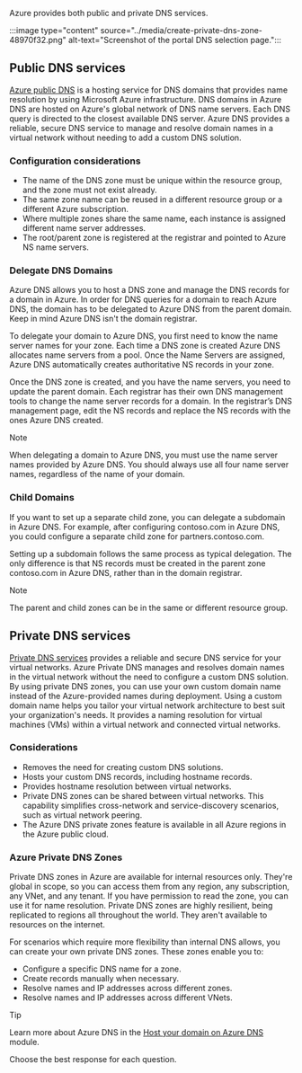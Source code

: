 



Azure provides both public and private DNS services.  

:::image type="content" source="../media/create-private-dns-zone-48970f32.png" alt-text="Screenshot of the portal DNS selection page.":::




## Public DNS services

[Azure public DNS](/azure/dns/public-dns-overview) is a hosting service for DNS domains that provides name resolution by using Microsoft Azure infrastructure. DNS domains in Azure DNS are hosted on Azure's global network of DNS name servers. Each DNS query is directed to the closest available DNS server. Azure DNS provides a reliable, secure DNS service to manage and resolve domain names in a virtual network without needing to add a custom DNS solution.

### Configuration considerations

- The name of the DNS zone must be unique within the resource group, and the zone must not exist already.
- The same zone name can be reused in a different resource group or a different Azure subscription.
- Where multiple zones share the same name, each instance is assigned different name server addresses.
- The root/parent zone is registered at the registrar and pointed to Azure NS name servers.

### Delegate DNS Domains

Azure DNS allows you to host a DNS zone and manage the DNS records for a domain in Azure. In order for DNS queries for a domain to reach Azure DNS, the domain has to be delegated to Azure DNS from the parent domain. Keep in mind Azure DNS isn't the domain registrar.

To delegate your domain to Azure DNS, you first need to know the name server names for your zone. Each time a DNS zone is created Azure DNS allocates name servers from a pool. Once the Name Servers are assigned, Azure DNS automatically creates authoritative NS records in your zone.

Once the DNS zone is created, and you have the name servers, you need to update the parent domain. Each registrar has their own DNS management tools to change the name server records for a domain. In the registrar’s DNS management page, edit the NS records and replace the NS records with the ones Azure DNS created.

> [!NOTE]
>
> When delegating a domain to Azure DNS, you must use the name server names provided by Azure DNS. You should always use all four name server names, regardless of the name of your domain.

### Child Domains

If you want to set up a separate child zone, you can delegate a subdomain in Azure DNS. For example, after configuring contoso.com in Azure DNS, you could configure a separate child zone for partners.contoso.com.

Setting up a subdomain follows the same process as typical delegation. The only difference is that NS records must be created in the parent zone contoso.com in Azure DNS, rather than in the domain registrar.

> [!NOTE]
>
> The parent and child zones can be in the same or different resource group. 

## Private DNS services

[Private DNS services](/azure/dns/private-dns-overview) provides a reliable and secure DNS service for your virtual networks. Azure Private DNS manages and resolves domain names in the virtual network without the need to configure a custom DNS solution. By using private DNS zones, you can use your own custom domain name instead of the Azure-provided names during deployment. Using a custom domain name helps you tailor your virtual network architecture to best suit your organization's needs. It provides a naming resolution for virtual machines (VMs) within a virtual network and connected virtual networks.

### Considerations

- Removes the need for creating custom DNS solutions. 
- Hosts your custom DNS records, including hostname records. 
- Provides hostname resolution between virtual networks.
- Private DNS zones can be shared between virtual networks. This capability simplifies cross-network and service-discovery scenarios, such as virtual network peering.
- The Azure DNS private zones feature is available in all Azure regions in the Azure public cloud.

### Azure Private DNS Zones

Private DNS zones in Azure are available for internal resources only. They're global in scope, so you can access them from any region, any subscription, any VNet, and any tenant. If you have permission to read the zone, you can use it for name resolution. Private DNS zones are highly resilient, being replicated to regions all throughout the world. They aren't available to resources on the internet.

For scenarios which require more flexibility than internal DNS allows, you can create your own private DNS zones. These zones enable you to:

- Configure a specific DNS name for a zone.
- Create records manually when necessary.
- Resolve names and IP addresses across different zones.
- Resolve names and IP addresses across different VNets.

> [!TIP]
> Learn more about Azure DNS in the [Host your domain on Azure DNS](/training/modules/host-domain-azure-dns/) module. 


Choose the best response for each question.